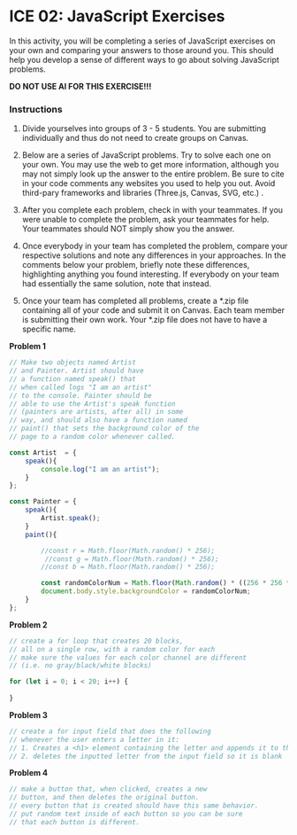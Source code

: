 
# ICE 02: JavaScript Exercises

In this activity, you will be completing a series of JavaScript exercises on your own and comparing your answers to those around you. This should help you develop a sense of different ways to go about solving JavaScript problems.

**DO NOT USE AI FOR THIS EXERCISE!!!**

### Instructions

1. Divide yourselves into groups of 3 - 5 students. You are submitting individually and thus do not need to create groups on Canvas.

2. Below are a series of JavaScript problems. Try to solve each one on your own. You may use the web to get more information, although you may not simply look up the answer to the entire problem. Be sure to cite in your code comments any websites you used to help you out. Avoid third-pary frameworks and libraries (Three.js, Canvas, SVG, etc.) .

3. After you complete each problem, check in with your teammates. If you were unable to complete the problem, ask your teammates for help. Your teammates should NOT simply show you the answer. 

4. Once everybody in your team has completed the problem, compare your respective solutions and note any differences in your approaches. In the comments below your problem, briefly note these differences, highlighting anything you found interesting. If everybody on your team had essentially the same solution, note that instead.

5. Once your team has completed all problems, create a *.zip file containing all of your code and submit it on Canvas. Each team member is submitting their own work. Your *.zip file does not have to have a specific name.


**Problem 1**
```js
// Make two objects named Artist
// and Painter. Artist should have
// a function named speak() that
// when called logs "I am an artist"
// to the console. Painter should be
// able to use the Artist's speak function
// (painters are artists, after all) in some
// way, and should also have a function named
// paint() that sets the background color of the
// page to a random color whenever called. 

const Artist  = {
    speak(){
        console.log("I am an artist");
    }
};

const Painter = {
    speak(){
        Artist.speak();
    }
    paint(){

        //const r = Math.floor(Math.random() * 256);
         //const g = Math.floor(Math.random() * 256);
        //const b = Math.floor(Math.random() * 256); 

        const randomColorNum = Math.floor(Math.random() * ((256 * 256 * 256)));
        document.body.style.backgroundColor = randomColorNum;
    }
};
```

**Problem 2**
```js
// create a for loop that creates 20 blocks,
// all on a single row, with a random color for each
// make sure the values for each color channel are different
// (i.e. no gray/black/white blocks)

for (let i = 0; i < 20; i++) {
    
}


```

**Problem 3**
```js
// create a for input field that does the following 
// whenever the user enters a letter in it:
// 1. Creates a <h1> element containing the letter and appends it to the page
// 2. deletes the inputted letter from the input field so it is blank
```

**Problem 4**
```js
// make a button that, when clicked, creates a new
// button, and then deletes the original button. 
// every button that is created should have this same behavior.
// put random text inside of each button so you can be sure 
// that each button is different.
```

